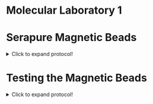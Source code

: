 # Molecular Laboratory 1

# Serapure Magnetic Beads

<details>
  <summary>Click to expand protocol!</summary>

  >Modified from B. Faircloth and T. Glenn protocol (UCLA, 2011). Original protocol by Rohland and Reich [2012](https://www.ncbi.nlm.nih.gov/pmc/articles/PMC3337438/).

**Reagents**

* Sera-Mag Speedbeads
* PEG-8000
* 0.5 M EDTA, pH 8.0
* 1.0 M Tris, pH 8.0
* Tween 20
* 5 M NaCl
* Nuclease-free water
* Magnetic tube rack
* One 1.5 mL microcentifuge tube
* Two 50 mL conical (falcon) tubes
* DNA Ladder (for testing beads)

**Protocol**
1. In a 50 mL conical (falcon) tube using sterile solutions prepare the TE Buffer 
      * 500 uL 1 M Tris
      * 100 uL 0.5 M EDTA
      * Fill the tube up to the 50 mL line with nuclease-free water
>This will create 50 mL of TE Buffer (10 mM Tris-HCL, 1 mM EDTA)

2. Mix Sera-Mag Speedbeads thoroughly and transfer 1 mL to an empty 1.5 mL microcentrifuge tube. 

3. Place the 1.5 mL tube with Speebeads on the magnetic rack until beads are drawn to magnet (~5 minutes)

4. Remove supernatent with a P1000 pipetter and discard. Remove any remaining supernatent with a P100 or P200 pipetter. 

5. Add 1 mL of TE Buffer to the beads, remove from magnet, vortex (mix), and then return to the magenet rack. Allow beads to be drawn to magnent (~5 minutes).

6. Remove supernatent with a P1000 pipetter and discard. Remove any remaining supernatent with a P100 or P200 pipetter. 

7. Add 1 mL of TE Buffer to the beads, remove from magnet, vortex (mix), and then return to the magenet rack. Allow beads to be drawn to magnent (~5 minutes).

8. Remove supernatent with a P1000 pipetter and discard. Remove any remaining supernatent with a P100 or P200 pipetter. 

9. Add 1 mL of TE Buffer to the beads, remove from magnet, vortex (mix), and then place in a normal tube rack.
>This will clean and prepare the beads for incorporation into the final solution

10. Add 9 g PEG-8000 to a new, sterile 50 mL conical tube.

11. Add 10 mL 5 M NaCl to the conical tube.

12. Add 500 uL 1 M Tris-HCL to conical tube.

13. Add 100 uL 0.5 M EDTA to conical tube. 

14. Fill the tube up to ~49 mL with nuclease-free water. 

15. Place conical tube on a mixer (or mix by hand) for 3-5 minutes until the PEG-8000 goes into solution. 

16. Add 17.5 uL Tween 20 to conical and gently mix. 
>This will prepare the final solution for the beads.

17. Add the 1 mL Speedbead + TE buffer solution into the 50 mL conical tube. 

18. Fill conical tube up to the 50 mL mark with nuclease-free water (if necessary). Gently mix until entire solution is brown. 
>This is the final bead mixture for DNA extraction, cleaning, and size selection.

19. Wrap the 50 mL conical tube in aluminium foil to protect it from light. Store at 4 C. 

20. Aliquot the mixture into multiple 1.5 mL microcentrifuge tubes for convenient use and contamination avoidance. 
   
</details>

# Testing the Magnetic Beads

<details>
  <summary>Click to expand protocol!</summary>

>Magnetic Beads are valuable for extracting genomic DNA, removing small unwanted nucleic acids (e.g. primers, adapaters), and size selection. But we want to be confident they will work before we use them on any of our precious samples. In this section of the lab we will explore how to test the bead mixture you made at the start of the lab. 
  
</details>
